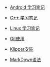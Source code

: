 <!-- _sidebar.md -->

* [Android 学习笔记](./blog/Android/README.md)       <!-- {docsify-ignore-all} -->
* [C++ 学习笔记](./blog/Android/README.md)
* [Linux 学习笔记](./blog/Android/README.md)

* [Git使用](./blog/Git使用.md "The greatest guide in the world")
* [Klipper安装](./blog/Klipper安装.md)
* [MarkDown语法](./blog/Markdown语法.md)
